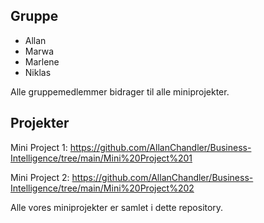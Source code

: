 ## Gruppe

- Allan 
- Marwa 
- Marlene
- Niklas 

Alle gruppemedlemmer bidrager til alle miniprojekter.

## Projekter

Mini Project 1: https://github.com/AllanChandler/Business-Intelligence/tree/main/Mini%20Project%201 

Mini Project 2: https://github.com/AllanChandler/Business-Intelligence/tree/main/Mini%20Project%202

Alle vores miniprojekter er samlet i dette repository.
